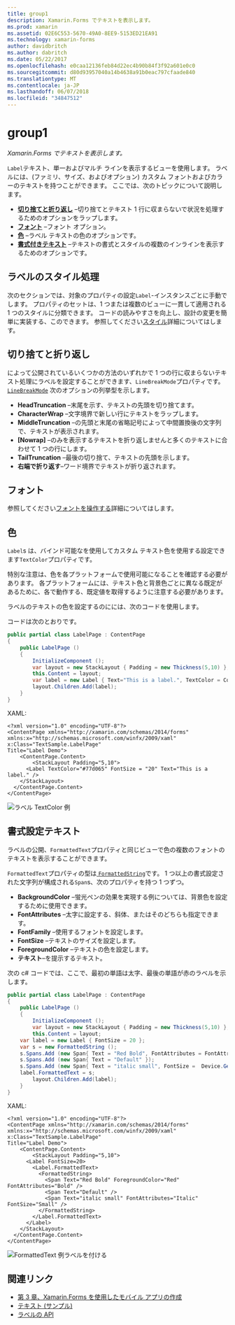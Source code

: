 ```yaml
---
title: group1
description: Xamarin.Forms でテキストを表示します。
ms.prod: xamarin
ms.assetid: 02E6C553-5670-49A0-8EE9-5153ED21EA91
ms.technology: xamarin-forms
author: davidbritch
ms.author: dabritch
ms.date: 05/22/2017
ms.openlocfilehash: e0caa12136feb84d22ec4b90b84f3f92a601e0c0
ms.sourcegitcommit: d80d93957040a14b4638a91b0eac797cfaade840
ms.translationtype: MT
ms.contentlocale: ja-JP
ms.lasthandoff: 06/07/2018
ms.locfileid: "34847512"
---
```

# <a name="label"></a>group1

_Xamarin.Forms でテキストを表示します。_

`Label`テキスト、単一およびマルチ ラインを表示するビューを使用します。 ラベルには、(ファミリ、サイズ、およびオプション) カスタム フォントおよびカラーのテキストを持つことができます。 ここでは、次のトピックについて説明します。

- **[切り捨てと折り返し](#Truncation_and_Wrapping)** &ndash;切り捨てとテキスト 1 行に収まらないで状況を処理するためのオプションをラップします。
- **[フォント](#Font)** &ndash;フォント オプション。
- **[色](#Color)** &ndash;ラベル テキストの色のオプションです。
- **[書式付きテキスト](#Formatted_Text)** &ndash;テキストの書式とスタイルの複数のインラインを表示するためのオプションです。

## <a name="styling-label"></a>ラベルのスタイル処理

次のセクションでは、対象のプロパティの設定`Label`-インスタンスごとに手動でします。 プロパティのセットは、1 つまたは複数のビューに一貫して適用される 1 つのスタイルに分類できます。 コードの読みやすさを向上し、設計の変更を簡単に実装する、このできます。 参照してください[スタイル](~/xamarin-forms/user-interface/text/styles.md)詳細についてはします。

<a name="Truncation_and_Wrapping" />

## <a name="truncation-and-wrapping"></a>切り捨てと折り返し

によって公開されているいくつかの方法のいずれかで 1 つの行に収まらないテキスト処理にラベルを設定することができます、`LineBreakMode`プロパティです。 [`LineBreakMode`](https://developer.xamarin.com/api/type/Xamarin.Forms.LineBreakMode/) 次のオプションの列挙型を示します。

- **HeadTruncation** &ndash;末尾を示す、テキストの先頭を切り捨てます。
- **CharacterWrap** &ndash;文字境界で新しい行にテキストをラップします。
- **MiddleTruncation** &ndash;の先頭と末尾の省略記号によって中間置換後の文字列で、テキストが表示されます。
- **[Nowrap]** &ndash;のみを表示するテキストを折り返しませんと多くのテキストに合わせて 1 つの行にします。
- **TailTruncation** &ndash;最後の切り捨て、テキストの先頭を示します。
- **右端で折り返す**&ndash;ワード境界でテキストが折り返されます。

## <a name="font"></a>フォント

参照してください[フォントを操作する](~/xamarin-forms/user-interface/text/fonts.md)詳細についてはします。

## <a name="color"></a>色

`Label`s は、バインド可能なを使用してカスタム テキスト色を使用する設定できます`TextColor`プロパティです。

特別な注意は、色を各プラットフォームで使用可能になることを確認する必要があります。 各プラットフォームには、テキスト色と背景色ごとに異なる既定があるために、各で動作する、既定値を取得するように注意する必要があります。

ラベルのテキストの色を設定するのにには、次のコードを使用します。

コードは次のとおりです。

```csharp
public partial class LabelPage : ContentPage
{
    public LabelPage ()
    {
        InitializeComponent ();
        var layout = new StackLayout { Padding = new Thickness(5,10) };
        this.Content = layout;
        var label = new Label { Text="This is a label.", TextColor = Color.FromHex("#77d065"), FontSize = 20 };
        layout.Children.Add(label);
    }
}
```

XAML:

```xaml
<?xml version="1.0" encoding="UTF-8"?>
<ContentPage xmlns="http://xamarin.com/schemas/2014/forms"
xmlns:x="http://schemas.microsoft.com/winfx/2009/xaml"
x:Class="TextSample.LabelPage"
Title="Label Demo">
    <ContentPage.Content>
        <StackLayout Padding="5,10">
      <Label TextColor="#77d065" FontSize = "20" Text="This is a label." />
    </StackLayout>
  </ContentPage.Content>
</ContentPage>
```

![](label-images/textcolor.png "ラベル TextColor 例")

<a name="Formatted_Text" />

## <a name="formatted-text"></a>書式設定テキスト

ラベルの公開、`FormattedText`プロパティと同じビューで色の複数のフォントのテキストを表示することができます。

`FormattedText`プロパティの型は[ `FormattedString`](https://developer.xamarin.com/api/type/Xamarin.Forms.FormattedString/)です。 1 つ以上の書式設定された文字列が構成される`Span`s、次のプロパティを持つ 1 つずつ。

- **BackgroundColor** &ndash;蛍光ペンの効果を実現する例については、背景色を設定するために使用できます。
- **FontAttributes** &ndash;太字に設定する、斜体、またはそのどちらも指定できます。
- **FontFamily** &ndash;使用するフォントを設定します。
- **FontSize** &ndash;テキストのサイズを設定します。
- **ForegroundColor** &ndash;テキストの色を設定します。
- **テキスト**&ndash;を提示するテキスト。

次の c# コードでは、ここで、最初の単語は太字、最後の単語が赤のラベルを示します。

```csharp
public partial class LabelPage : ContentPage
{
    public LabelPage ()
    {
        InitializeComponent ();
        var layout = new StackLayout { Padding = new Thickness(5,10) };
        this.Content = layout;
    var label = new Label { FontSize = 20 };
    var s = new FormattedString ();
    s.Spans.Add (new Span{ Text = "Red Bold", FontAttributes = FontAttributes.Bold });
    s.Spans.Add (new Span{ Text = "Default" });
    s.Spans.Add (new Span{ Text = "italic small", FontSize =  Device.GetNamedSize(NamedSize.Small, typeof(Label)), FontAttributes = FontAttributes.Italic});
    label.FormattedText = s;
        layout.Children.Add(label);
    }
}
```

XAML:

```xaml
<?xml version="1.0" encoding="UTF-8"?>
<ContentPage xmlns="http://xamarin.com/schemas/2014/forms"
xmlns:x="http://schemas.microsoft.com/winfx/2009/xaml"
x:Class="TextSample.LabelPage"
Title="Label Demo">
    <ContentPage.Content>
        <StackLayout Padding="5,10">
      <Label FontSize=20>
        <Label.FormattedText>
          <FormattedString>
            <Span Text="Red Bold" ForegroundColor="Red" FontAttributes="Bold" />
            <Span Text="Default" />
            <Span Text="italic small" FontAttributes="Italic" FontSize="Small" />
          </FormattedString>
        </Label.FormattedText>
      </Label>
    </StackLayout>
  </ContentPage.Content>
</ContentPage>
```

![](label-images/formattedtext.png "FormattedText 例ラベルを付ける")


## <a name="related-links"></a>関連リンク

- [第 3 章、Xamarin.Forms を使用したモバイル アプリの作成](https://developer.xamarin.com/r/xamarin-forms/book/chapter03.pdf)
- [テキスト (サンプル)](https://developer.xamarin.com/samples/xamarin-forms/UserInterface/Text)
- [ラベルの API](https://developer.xamarin.com/api/type/Xamarin.Forms.Label/)
